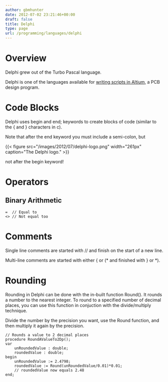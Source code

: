 ```yaml
---
author: gbmhunter
date: 2012-07-02 23:21:46+00:00
draft: false
title: Delphi
type: page
url: /programming/languages/delphi
---
```


# Overview

Delphi grew out of the Turbo Pascal language.

Delphi is one of the languages available for [writing scripts in Altium](http://blog.mbedded.ninja/electronics/other/altium/altium-scripting-and-using-the-api), a PCB design program.

# Code Blocks

Delphi uses begin and end; keywords to create blocks of code (similar to the { and } characters in c).

Note that after the end keyword you must include a semi-colon, but

{{< figure src="/images/2012/07/delphi-logo.png" width="261px" caption="The Delphi logo."  >}}

not after the begin keyword!

# Operators

## Binary Arithmetic

```delphi    
=  // Equal to
<> // Not equal too
```

# Comments

Single line comments are started with // and finish on the start of a new line.

Multi-line comments are started with either { or (* and finished with } or *).

# Rounding

Rounding in Delphi can be done with the in-built function Round(). It rounds a number to the nearest integer. To round to a specified number of decimal places, you can use this function in conjuction with the divide/multiply technique.

Divide the number by the precision you want, use the Round function, and then multiply it again by the precision.

```delphi    
// Rounds a value to 2 decimal places
procedure RoundAValueTo2Dp();
var
    unRoundedValue : double;
    roundedValue : double;
begin
    unRoundedValue := 2.4798;
    roundedValue := Round(unRoundedValue/0.01)*0.01;
    // roundedValue now equals 2.48
end;
```